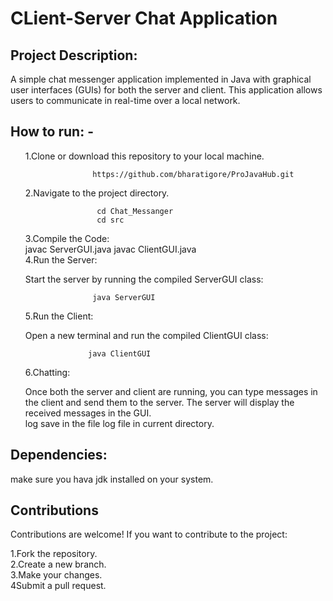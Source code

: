 
<h1>CLient-Server Chat Application</h1>
<h2>Project Description:</h2>
A simple chat messenger application implemented in Java with graphical user interfaces (GUIs) for both the server and client. This application allows users to communicate in real-time over a local network.

<h2>How to run: -</h2><ul>
1.Clone or download this repository to your local machine.<br>

                   https://github.com/bharatigore/ProJavaHub.git
 
2.Navigate to the project directory.<br>

                    cd Chat_Messanger
                    cd src
3.Compile the Code:<br>
                    javac ServerGUI.java
                    javac ClientGUI.java
<br>
4.Run the Server:

Start the server by running the compiled ServerGUI class:

                   java ServerGUI
5.Run the Client:

Open a new terminal and run the compiled ClientGUI class:

                  java ClientGUI
 6.Chatting:

Once both the server and client are running, you can type messages in the client and send them to the server.
The server will display the received messages in the GUI.  
log save in the file log file in current directory.
</ul>
<h2>Dependencies:</h2>
make sure you hava jdk installed on your system.
<h2>Contributions</h2>
Contributions are welcome! If you want to contribute to the project:

1.Fork the repository.<br>
2.Create a new branch.<br>
3.Make your changes.<br>
4Submit a pull request.<br>
